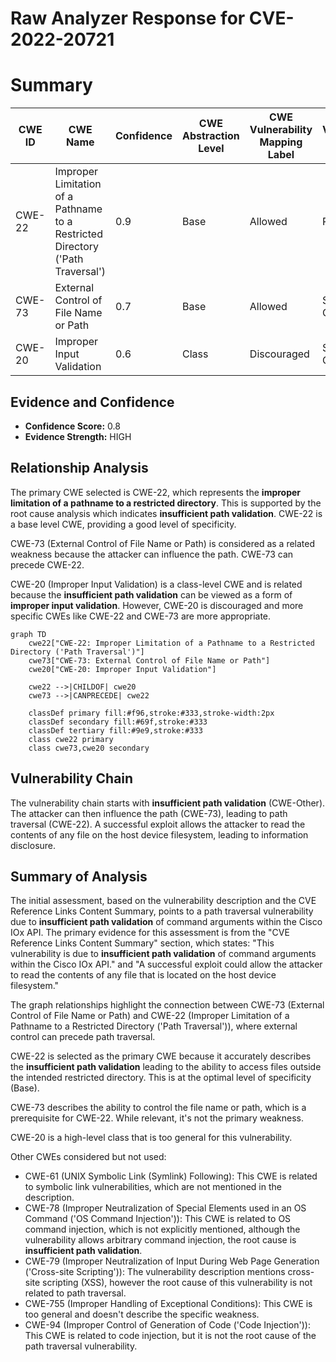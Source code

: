 # Raw Analyzer Response for CVE-2022-20721

# Summary
| CWE ID | CWE Name | Confidence | CWE Abstraction Level | CWE Vulnerability Mapping Label | CWE-Vulnerability Mapping Notes |
|---|---|---|---|---|---|
| CWE-22 | Improper Limitation of a Pathname to a Restricted Directory ('Path Traversal') | 0.9 | Base | Allowed | Primary CWE |
| CWE-73 | External Control of File Name or Path | 0.7 | Base | Allowed | Secondary Candidate |
| CWE-20 | Improper Input Validation | 0.6 | Class | Discouraged | Secondary Candidate |

## Evidence and Confidence

*   **Confidence Score:** 0.8
*   **Evidence Strength:** HIGH

## Relationship Analysis
The primary CWE selected is CWE-22, which represents the **improper limitation of a pathname to a restricted directory**. This is supported by the root cause analysis which indicates **insufficient path validation**. CWE-22 is a base level CWE, providing a good level of specificity.

CWE-73 (External Control of File Name or Path) is considered as a related weakness because the attacker can influence the path. CWE-73 can precede CWE-22.

CWE-20 (Improper Input Validation) is a class-level CWE and is related because the **insufficient path validation** can be viewed as a form of **improper input validation**. However, CWE-20 is discouraged and more specific CWEs like CWE-22 and CWE-73 are more appropriate.

```mermaid
graph TD
    cwe22["CWE-22: Improper Limitation of a Pathname to a Restricted Directory ('Path Traversal')"]
    cwe73["CWE-73: External Control of File Name or Path"]
    cwe20["CWE-20: Improper Input Validation"]

    cwe22 -->|CHILDOF| cwe20
    cwe73 -->|CANPRECEDE| cwe22
    
    classDef primary fill:#f96,stroke:#333,stroke-width:2px
    classDef secondary fill:#69f,stroke:#333
    classDef tertiary fill:#9e9,stroke:#333
    class cwe22 primary
    class cwe73,cwe20 secondary
```

## Vulnerability Chain
The vulnerability chain starts with **insufficient path validation** (CWE-Other). The attacker can then influence the path (CWE-73), leading to path traversal (CWE-22). A successful exploit allows the attacker to read the contents of any file on the host device filesystem, leading to information disclosure.

## Summary of Analysis
The initial assessment, based on the vulnerability description and the CVE Reference Links Content Summary, points to a path traversal vulnerability due to **insufficient path validation** of command arguments within the Cisco IOx API. The primary evidence for this assessment is from the "CVE Reference Links Content Summary" section, which states: "This vulnerability is due to **insufficient path validation** of command arguments within the Cisco IOx API." and "A successful exploit could allow the attacker to read the contents of any file that is located on the host device filesystem."

The graph relationships highlight the connection between CWE-73 (External Control of File Name or Path) and CWE-22 (Improper Limitation of a Pathname to a Restricted Directory ('Path Traversal')), where external control can precede path traversal.

CWE-22 is selected as the primary CWE because it accurately describes the **insufficient path validation** leading to the ability to access files outside the intended restricted directory. This is at the optimal level of specificity (Base).

CWE-73 describes the ability to control the file name or path, which is a prerequisite for CWE-22. While relevant, it's not the primary weakness.

CWE-20 is a high-level class that is too general for this vulnerability.

Other CWEs considered but not used:

*   CWE-61 (UNIX Symbolic Link (Symlink) Following): This CWE is related to symbolic link vulnerabilities, which are not mentioned in the description.
*   CWE-78 (Improper Neutralization of Special Elements used in an OS Command ('OS Command Injection')): This CWE is related to OS command injection, which is not explicitly mentioned, although the vulnerability allows arbitrary command injection, the root cause is **insufficient path validation**.
*   CWE-79 (Improper Neutralization of Input During Web Page Generation ('Cross-site Scripting')): The vulnerability description mentions cross-site scripting (XSS), however the root cause of this vulnerability is not related to path traversal.
*   CWE-755 (Improper Handling of Exceptional Conditions): This CWE is too general and doesn't describe the specific weakness.
*   CWE-94 (Improper Control of Generation of Code ('Code Injection')): This CWE is related to code injection, but it is not the root cause of the path traversal vulnerability.